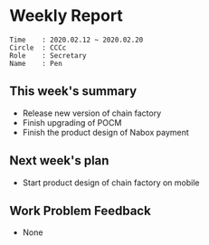 # Weekly Report 
```
Time    : 2020.02.12 ~ 2020.02.20
Circle	: CCCc
Role    : Secretary
Name    : Pen
```
## This week's summary

- Release new version of chain factory
- Finish upgrading of POCM
- Finish the product design of  Nabox payment

## Next week's plan
- Start product design of chain factory on mobile

## Work Problem Feedback

- None

